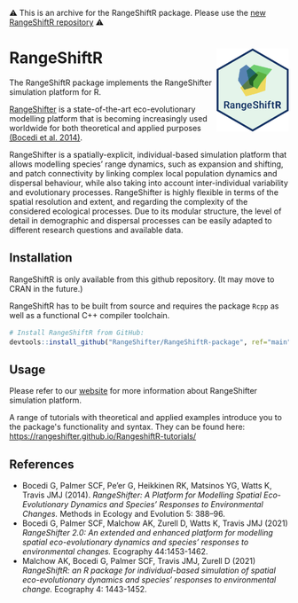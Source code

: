 ⚠️ This is an archive for the RangeShiftR package. Please use the [new RangeShiftR repository](https://www.github.com/RangeShifter/RangeShiftR-pkg) ⚠️
# RangeShiftR <img src="man/figures/RSRlogo.png" align="right" height = 150/>

The RangeShiftR package implements the RangeShifter simulation platform for R.

[RangeShifter](https://rangeshifter.github.io/)
is a state-of-the-art eco-evolutionary modelling platform that is becoming 
increasingly used worldwide for both theoretical and applied purposes
[(Bocedi et al. 2014)](https://besjournals.onlinelibrary.wiley.com/doi/full/10.1111/2041-210X.12162).

RangeShifter is a spatially-explicit, individual-based simulation platform that 
allows modelling species’ range dynamics, such as expansion and shifting, and 
patch connectivity by linking complex local population dynamics and dispersal 
behaviour, while also taking into account inter-individual variability and 
evolutionary processes. RangeShifter is highly flexible in terms of the spatial 
resolution and extent, and regarding the complexity of the considered ecological 
processes. Due to its modular structure, the level of detail in demographic and 
dispersal processes can be easily adapted to different research questions and 
available data.


## Installation

RangeShiftR is only available from this github repository.
(It may move to CRAN in the future.)

RangeShiftR has to be built from source and requires the package `Rcpp` as
well as a functional C++ compiler toolchain.

```r
# Install RangeShiftR from GitHub:
devtools::install_github("RangeShifter/RangeShiftR-package", ref="main")
```

## Usage

Please refer to our [website](https://rangeshifter.github.io/) for more information about RangeShifter simulation 
platform. 

A range of tutorials with theoretical and applied examples introduce you to 
the package's functionality and syntax. They can be found here:
https://rangeshifter.github.io/RangeshiftR-tutorials/


## References

 - Bocedi G, Palmer SCF, Pe’er G, Heikkinen RK, Matsinos YG, Watts K, Travis JMJ (2014). 
 *RangeShifter: A Platform for Modelling Spatial Eco-Evolutionary Dynamics and 
 Species’ Responses to Environmental Changes.* Methods in Ecology and Evolution 5: 388–96. 
 - Bocedi G, Palmer SCF, Malchow AK, Zurell D, Watts K, Travis JMJ (2021) *RangeShifter 2.0: An extended and enhanced platform for modelling spatial eco-evolutionary dynamics and species’ responses to environmental changes.* Ecography 44:1453-1462.
 - Malchow AK, Bocedi G, Palmer SCF, Travis JMJ, Zurell D (2021) *RangeShiftR: an R package for individual-based simulation of spatial eco-evolutionary dynamics and species’ responses to environmental change.* Ecography 4: 1443-1452.
